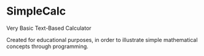 # SimpleCalc
Very Basic Text-Based Calculator

Created for educational purposes, in order to illustrate simple mathematical concepts through programming.
